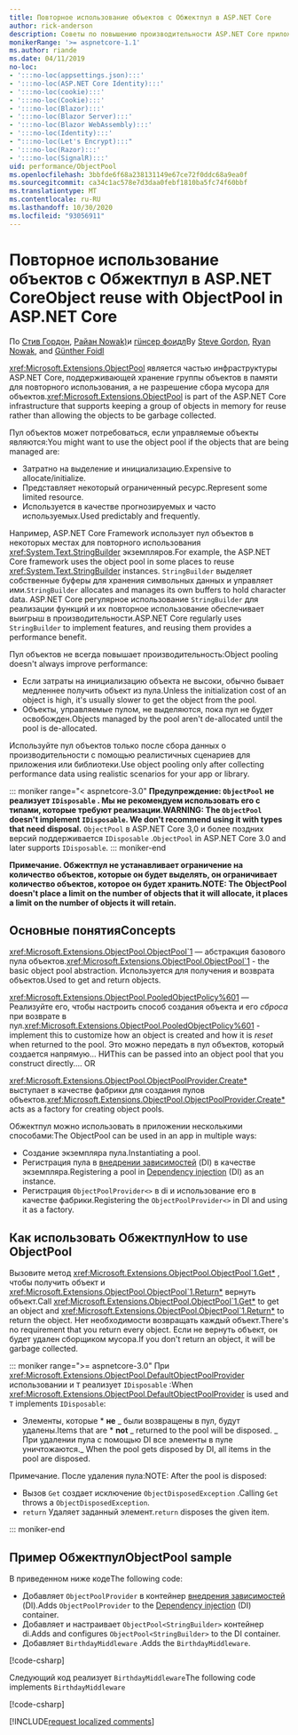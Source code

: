 ```yaml
---
title: Повторное использование объектов с Обжектпул в ASP.NET Core
author: rick-anderson
description: Советы по повышению производительности ASP.NET Core приложений с помощью Обжектпул.
monikerRange: '>= aspnetcore-1.1'
ms.author: riande
ms.date: 04/11/2019
no-loc:
- ':::no-loc(appsettings.json):::'
- ':::no-loc(ASP.NET Core Identity):::'
- ':::no-loc(cookie):::'
- ':::no-loc(Cookie):::'
- ':::no-loc(Blazor):::'
- ':::no-loc(Blazor Server):::'
- ':::no-loc(Blazor WebAssembly):::'
- ':::no-loc(Identity):::'
- ":::no-loc(Let's Encrypt):::"
- ':::no-loc(Razor):::'
- ':::no-loc(SignalR):::'
uid: performance/ObjectPool
ms.openlocfilehash: 3bbfde6f68a238131149e67ce72f0ddc68a9ea0f
ms.sourcegitcommit: ca34c1ac578e7d3daa0febf1810ba5fc74f60bbf
ms.translationtype: MT
ms.contentlocale: ru-RU
ms.lasthandoff: 10/30/2020
ms.locfileid: "93056911"
---
```

# <a name="object-reuse-with-objectpool-in-aspnet-core"></a><span data-ttu-id="a5aee-103">Повторное использование объектов с Обжектпул в ASP.NET Core</span><span class="sxs-lookup"><span data-stu-id="a5aee-103">Object reuse with ObjectPool in ASP.NET Core</span></span>

<span data-ttu-id="a5aee-104">По [Стив Гордон](https://twitter.com/stevejgordon), [Райан Nowak)](https://github.com/rynowak)и [гüнсер фоидл](https://github.com/gfoidl)</span><span class="sxs-lookup"><span data-stu-id="a5aee-104">By [Steve Gordon](https://twitter.com/stevejgordon), [Ryan Nowak](https://github.com/rynowak), and [Günther Foidl](https://github.com/gfoidl)</span></span>

<span data-ttu-id="a5aee-105"><xref:Microsoft.Extensions.ObjectPool> является частью инфраструктуры ASP.NET Core, поддерживающей хранение группы объектов в памяти для повторного использования, а не разрешение сбора мусора для объектов.</span><span class="sxs-lookup"><span data-stu-id="a5aee-105"><xref:Microsoft.Extensions.ObjectPool> is part of the ASP.NET Core infrastructure that supports keeping a group of objects in memory for reuse rather than allowing the objects to be garbage collected.</span></span>

<span data-ttu-id="a5aee-106">Пул объектов может потребоваться, если управляемые объекты являются:</span><span class="sxs-lookup"><span data-stu-id="a5aee-106">You might want to use the object pool if the objects that are being managed are:</span></span>

- <span data-ttu-id="a5aee-107">Затратно на выделение и инициализацию.</span><span class="sxs-lookup"><span data-stu-id="a5aee-107">Expensive to allocate/initialize.</span></span>
- <span data-ttu-id="a5aee-108">Представляет некоторый ограниченный ресурс.</span><span class="sxs-lookup"><span data-stu-id="a5aee-108">Represent some limited resource.</span></span>
- <span data-ttu-id="a5aee-109">Используется в качестве прогнозируемых и часто используемых.</span><span class="sxs-lookup"><span data-stu-id="a5aee-109">Used predictably and frequently.</span></span>

<span data-ttu-id="a5aee-110">Например, ASP.NET Core Framework использует пул объектов в некоторых местах для повторного использования <xref:System.Text.StringBuilder> экземпляров.</span><span class="sxs-lookup"><span data-stu-id="a5aee-110">For example, the ASP.NET Core framework uses the object pool in some places to reuse <xref:System.Text.StringBuilder> instances.</span></span> <span data-ttu-id="a5aee-111">`StringBuilder` выделяет собственные буферы для хранения символьных данных и управляет ими.</span><span class="sxs-lookup"><span data-stu-id="a5aee-111">`StringBuilder` allocates and manages its own buffers to hold character data.</span></span> <span data-ttu-id="a5aee-112">ASP.NET Core регулярное использование `StringBuilder` для реализации функций и их повторное использование обеспечивает выигрыш в производительности.</span><span class="sxs-lookup"><span data-stu-id="a5aee-112">ASP.NET Core regularly uses `StringBuilder` to implement features, and reusing them provides a performance benefit.</span></span>

<span data-ttu-id="a5aee-113">Пул объектов не всегда повышает производительность:</span><span class="sxs-lookup"><span data-stu-id="a5aee-113">Object pooling doesn't always improve performance:</span></span>

- <span data-ttu-id="a5aee-114">Если затраты на инициализацию объекта не высоки, обычно бывает медленнее получить объект из пула.</span><span class="sxs-lookup"><span data-stu-id="a5aee-114">Unless the initialization cost of an object is high, it's usually slower to get the object from the pool.</span></span>
- <span data-ttu-id="a5aee-115">Объекты, управляемые пулом, не выделяются, пока пул не будет освобожден.</span><span class="sxs-lookup"><span data-stu-id="a5aee-115">Objects managed by the pool aren't de-allocated until the pool is de-allocated.</span></span>

<span data-ttu-id="a5aee-116">Используйте пул объектов только после сбора данных о производительности с помощью реалистичных сценариев для приложения или библиотеки.</span><span class="sxs-lookup"><span data-stu-id="a5aee-116">Use object pooling only after collecting performance data using realistic scenarios for your app or library.</span></span>

::: moniker range="< aspnetcore-3.0"
<span data-ttu-id="a5aee-117">**Предупреждение: `ObjectPool` не реализует `IDisposable` . Мы не рекомендуем использовать его с типами, которые требуют реализации.**</span><span class="sxs-lookup"><span data-stu-id="a5aee-117">**WARNING: The `ObjectPool` doesn't implement `IDisposable`. We don't recommend using it with types that need disposal.**</span></span> <span data-ttu-id="a5aee-118">`ObjectPool` в ASP.NET Core 3,0 и более поздних версий поддерживается `IDisposable` .</span><span class="sxs-lookup"><span data-stu-id="a5aee-118">`ObjectPool` in ASP.NET Core 3.0 and later supports `IDisposable`.</span></span>
::: moniker-end

<span data-ttu-id="a5aee-119">**Примечание. Обжектпул не устанавливает ограничение на количество объектов, которые он будет выделять, он ограничивает количество объектов, которое он будет хранить.**</span><span class="sxs-lookup"><span data-stu-id="a5aee-119">**NOTE: The ObjectPool doesn't place a limit on the number of objects that it will allocate, it places a limit on the number of objects it will retain.**</span></span>

## <a name="concepts"></a><span data-ttu-id="a5aee-120">Основные понятия</span><span class="sxs-lookup"><span data-stu-id="a5aee-120">Concepts</span></span>

<span data-ttu-id="a5aee-121"><xref:Microsoft.Extensions.ObjectPool.ObjectPool`1> — абстракция базового пула объектов.</span><span class="sxs-lookup"><span data-stu-id="a5aee-121"><xref:Microsoft.Extensions.ObjectPool.ObjectPool`1> - the basic object pool abstraction.</span></span> <span data-ttu-id="a5aee-122">Используется для получения и возврата объектов.</span><span class="sxs-lookup"><span data-stu-id="a5aee-122">Used to get and return objects.</span></span>

<span data-ttu-id="a5aee-123"><xref:Microsoft.Extensions.ObjectPool.PooledObjectPolicy%601> — Реализуйте его, чтобы настроить способ создания объекта и его *сброса* при возврате в пул.</span><span class="sxs-lookup"><span data-stu-id="a5aee-123"><xref:Microsoft.Extensions.ObjectPool.PooledObjectPolicy%601> - implement this to customize how an object is created and how it is *reset* when returned to the pool.</span></span> <span data-ttu-id="a5aee-124">Это можно передать в пул объектов, который создается напрямую... НИ</span><span class="sxs-lookup"><span data-stu-id="a5aee-124">This can be passed into an object pool that you construct directly.... OR</span></span>

<span data-ttu-id="a5aee-125"><xref:Microsoft.Extensions.ObjectPool.ObjectPoolProvider.Create*> выступает в качестве фабрики для создания пулов объектов.</span><span class="sxs-lookup"><span data-stu-id="a5aee-125"><xref:Microsoft.Extensions.ObjectPool.ObjectPoolProvider.Create*> acts as a factory for creating object pools.</span></span>
<!-- REview, there is no ObjectPoolProvider<T> -->

<span data-ttu-id="a5aee-126">Обжектпул можно использовать в приложении несколькими способами:</span><span class="sxs-lookup"><span data-stu-id="a5aee-126">The ObjectPool can be used in an app in multiple ways:</span></span>

* <span data-ttu-id="a5aee-127">Создание экземпляра пула.</span><span class="sxs-lookup"><span data-stu-id="a5aee-127">Instantiating a pool.</span></span>
* <span data-ttu-id="a5aee-128">Регистрация пула в [внедрении зависимостей](xref:fundamentals/dependency-injection) (DI) в качестве экземпляра.</span><span class="sxs-lookup"><span data-stu-id="a5aee-128">Registering a pool in [Dependency injection](xref:fundamentals/dependency-injection) (DI) as an instance.</span></span>
* <span data-ttu-id="a5aee-129">Регистрация `ObjectPoolProvider<>` в di и использование его в качестве фабрики.</span><span class="sxs-lookup"><span data-stu-id="a5aee-129">Registering the `ObjectPoolProvider<>` in DI and using it as a factory.</span></span>

## <a name="how-to-use-objectpool"></a><span data-ttu-id="a5aee-130">Как использовать Обжектпул</span><span class="sxs-lookup"><span data-stu-id="a5aee-130">How to use ObjectPool</span></span>

<span data-ttu-id="a5aee-131">Вызовите метод <xref:Microsoft.Extensions.ObjectPool.ObjectPool`1.Get*> , чтобы получить объект и <xref:Microsoft.Extensions.ObjectPool.ObjectPool`1.Return*> вернуть объект.</span><span class="sxs-lookup"><span data-stu-id="a5aee-131">Call <xref:Microsoft.Extensions.ObjectPool.ObjectPool`1.Get*> to get an object and <xref:Microsoft.Extensions.ObjectPool.ObjectPool`1.Return*> to return the object.</span></span>  <span data-ttu-id="a5aee-132">Нет необходимости возвращать каждый объект.</span><span class="sxs-lookup"><span data-stu-id="a5aee-132">There's no requirement that you return every object.</span></span> <span data-ttu-id="a5aee-133">Если не вернуть объект, он будет удален сборщиком мусора.</span><span class="sxs-lookup"><span data-stu-id="a5aee-133">If you don't return an object, it will be garbage collected.</span></span>

::: moniker range=">= aspnetcore-3.0"
<span data-ttu-id="a5aee-134">При <xref:Microsoft.Extensions.ObjectPool.DefaultObjectPoolProvider> использовании и `T` реализует `IDisposable` :</span><span class="sxs-lookup"><span data-stu-id="a5aee-134">When <xref:Microsoft.Extensions.ObjectPool.DefaultObjectPoolProvider> is used and `T` implements `IDisposable`:</span></span>

* <span data-ttu-id="a5aee-135">Элементы, которые \* **не** _ были возвращены в пул, будут удалены.</span><span class="sxs-lookup"><span data-stu-id="a5aee-135">Items that are \* **not** _ returned to the pool will be disposed.</span></span>
<span data-ttu-id="a5aee-136">_ При удалении пула с помощью DI все элементы в пуле уничтожаются.</span><span class="sxs-lookup"><span data-stu-id="a5aee-136">_ When the pool gets disposed by DI, all items in the pool are disposed.</span></span>

<span data-ttu-id="a5aee-137">Примечание. После удаления пула:</span><span class="sxs-lookup"><span data-stu-id="a5aee-137">NOTE: After the pool is disposed:</span></span>

* <span data-ttu-id="a5aee-138">Вызов `Get` создает исключение `ObjectDisposedException` .</span><span class="sxs-lookup"><span data-stu-id="a5aee-138">Calling `Get` throws a `ObjectDisposedException`.</span></span>
* <span data-ttu-id="a5aee-139">`return` Удаляет заданный элемент.</span><span class="sxs-lookup"><span data-stu-id="a5aee-139">`return` disposes the given item.</span></span>

::: moniker-end

## <a name="objectpool-sample"></a><span data-ttu-id="a5aee-140">Пример Обжектпул</span><span class="sxs-lookup"><span data-stu-id="a5aee-140">ObjectPool sample</span></span>

<span data-ttu-id="a5aee-141">В приведенном ниже коде</span><span class="sxs-lookup"><span data-stu-id="a5aee-141">The following code:</span></span>

* <span data-ttu-id="a5aee-142">Добавляет `ObjectPoolProvider` в контейнер [внедрения зависимостей](xref:fundamentals/dependency-injection) (DI).</span><span class="sxs-lookup"><span data-stu-id="a5aee-142">Adds `ObjectPoolProvider` to the [Dependency injection](xref:fundamentals/dependency-injection) (DI) container.</span></span>
* <span data-ttu-id="a5aee-143">Добавляет и настраивает `ObjectPool<StringBuilder>` контейнер di.</span><span class="sxs-lookup"><span data-stu-id="a5aee-143">Adds and configures `ObjectPool<StringBuilder>` to the DI container.</span></span>
* <span data-ttu-id="a5aee-144">Добавляет `BirthdayMiddleware` .</span><span class="sxs-lookup"><span data-stu-id="a5aee-144">Adds the `BirthdayMiddleware`.</span></span>

[!code-csharp[](ObjectPool/ObjectPoolSample/Startup.cs?name=snippet)]

<span data-ttu-id="a5aee-145">Следующий код реализует `BirthdayMiddleware`</span><span class="sxs-lookup"><span data-stu-id="a5aee-145">The following code implements `BirthdayMiddleware`</span></span>

[!code-csharp[](ObjectPool/ObjectPoolSample/BirthdayMiddleware.cs?name=snippet)]

[!INCLUDE[request localized comments](~/includes/code-comments-loc.md)]
